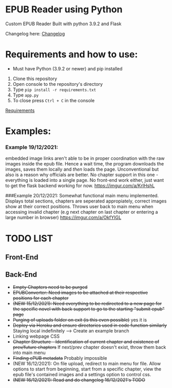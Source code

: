 # EPUB Reader using Python
Custom EPUB Reader
Built with python 3.9.2 and Flask

Changelog here: [Changelog](Changelog.md)

# Requirements and how to use:
* Must have Python (3.9.2 or newer) and pip installed

1. Clone this repository
2. Open console to the repository's directory
3. Type `pip install -r requirements.txt`
4. Type `app.py`
5. To close press `Ctrl + C` in the console

[Requirements](requirements.txt)

# Examples:
### Example 19/12/2021:
embedded image links aren't able to be in proper coordination with the raw images inside the epub file. Hence a wait time, the program downloads the images, saves them locally and *then* loads the page. Unconventional but also is a reason why officials are better. No chapter support in this one - everything is loaded into a single page. No front-end work either, just want to get the flask backend working for now.
https://imgur.com/a/KrIHshL

###Example 20/12/2021:
Somewhat functional main menu implemented. Displays total sections, chapters are seperated appropiately, correct images show at their correct positions. Throws user back to main menu when accessing invalid chapter (e.g next chapter on last chapter or entering a large number in browser)
https://imgur.com/a/OkfYIGL

#
# TODO LIST
## Front-End

## Back-End
* ~~Empty Chapters need to be purged~~
* ~~EPUBConverter: Need images to be attached at their respective positions for each chapter~~
* ~~(NEW 15/12/2021): Need everything to be redirected to a new page for the specific novel with back support to go to the starting "submit epub" page~~
* ~~Purging of uploads folder on exit (is this even possible)~~ yes it is
* ~~Deploy via Heroku and ensure directories used in code function similarly~~ Staying local indefinitely --> Create an example branch
* Linking webpage CSS
* ~~Chapter Structure - Identification of current chapter and existence of prev/future chapters~~ If next/prev chapter doesn't exist, throw them back into main menu
* ~~Finding ePUB metadata~~ Probably impossible
* (NEW 16/12/2021): On file upload, redirect to main menu for file. Allow options to start from beginning, start from a specific chapter, view the epub file's contained images and a settings option to control css.
* ~~(NEW 16/12/2021): Read and do changelog 16/12/2021's TODO~~
